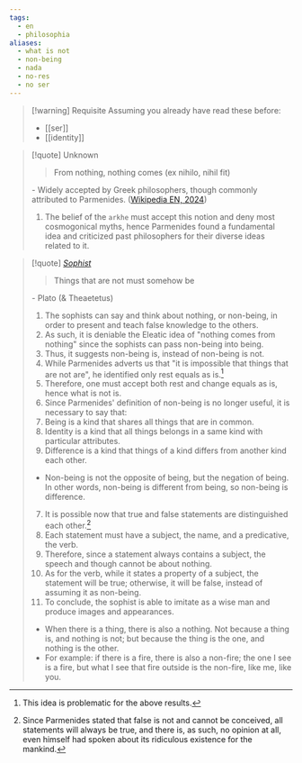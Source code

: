 ```yaml
---
tags:
  - en
  - philosophia
aliases:
  - what is not
  - non-being
  - nada
  - no-res
  - no ser
---
```

> [!warning] Requisite
> Assuming you already have read these before:
> - [[ser]]
> - [[identity]]

>[!quote] Unknown
>>From nothing, nothing comes (ex nihilo, nihil fit)
>
>\- Widely accepted by Greek philosophers, though commonly attributed to Parmenides. ([Wikipedia EN, 2024](https://en.wikipedia.org/wiki/Creatio_ex_materia))
>1. The belief of the `arkhe` must accept this notion and deny most cosmogonical myths, hence Parmenides found a fundamental idea and criticized past philosophers for their diverse ideas related to it.

>[!quote] [_Sophist_](https://www.platonicfoundation.org/sophist/)
>>Things that are not must somehow be
>
>\- Plato (& Theaetetus)
>
> 1. The sophists can say and think about nothing, or non-being, in order to present and teach false knowledge to the others.
> 2. As such, it is deniable the Eleatic idea of "nothing comes from nothing" since the sophists can pass non-being into being.
> 3. Thus, it suggests non-being is, instead of non-being is not.
> 4. While Parmenides adverts us that "it is impossible that things that are not are", he identified only rest equals as is.[^1]
> 5. Therefore, one must accept both rest and change equals as is, hence what is not is.
> 6. Since Parmenides' definition of non-being is no longer useful, it is necessary to say that:
>   1. Being is a kind that shares all things that are in common.
>   2. Identity is a kind that all things belongs in a same kind with particular attributes.
>   3. Difference is a kind that things of a kind differs from another kind each other.
>   - Non-being is not the opposite of being, but the negation of being. In other words, non-being is different from being, so non-being is difference.
> 7. It is possible now that true and false statements are distinguished each other.[^2]
> 8. Each statement must have a subject, the name, and a predicative, the verb.
> 9. Therefore, since a statement always contains a subject, the speech and though cannot be about nothing.
> 10. As for the verb, while it states a property of a subject, the statement will be true; otherwise, it will be false, instead of assuming it as non-being.
> 11. To conclude, the sophist is able to imitate as a wise man and produce images and appearances.
>
> - When there is a thing, there is also a nothing. Not because a thing is, and nothing is not; but because the thing is the one, and nothing is the other.
> - For example: if there is a fire, there is also a non-fire; the one I see is a fire, but what I see that fire outside is the non-fire, like me, like you.

[^1]: This idea is problematic for the above results.
[^2]: Since Parmenides stated that false is not and cannot be conceived, all statements will always be true, and there is, as such, no opinion at all, even himself had spoken about its ridiculous existence for the mankind.